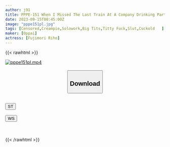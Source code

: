 ```yaml
---
author: j91
title: PPPE-151 When I Missed The Last Train At A Company Drinking Party, A Junior Girl With Big Breasts Whispered, "Would You Like To Stay At My House?" Riho Fujimori Had Sex Many Times After Losing The Temptation Of Her Loungewear
date: 2023-09-15T00:45:00Z
image: "pppe151pl.jpg"
tags: [Censored,Creampie,Solowork,Big Tits,Titty Fuck,Slut,Cuckold	 ]
maker: [Oppai]
actress: [Fujimori Riho]
---
```



{{< rawhtml >}}

<div class="video" data-videoid="16L9V47w23TejW4">
    <a href="javascript:;">
        <img src="https://my.j91.asia/posts/pppe151pl/pppe151pl.jpg" width="WIDTH" height="HEIGHT" alt="pppe151pl.mp4" loading="lazy">
    </a>
</div>

<script type="text/javascript" src="https://j91.asia/asset/on-demand-st.js"></script>

<br>
  <link rel="stylesheet" href="https://j91.asia/asset/bs5.css">
  
  <center>
  <button class="btn btn-primary" type="button" data-bs-toggle="collapse" data-bs-target=".multi-collapse" aria-expanded="false" aria-controls="multiCollapseExample1 multiCollapseExample2"><h2>Download</h2></button></center>
</p>
<div class="row">
  <div class="col">
    <div class="collapse multi-collapse" id="multiCollapseExample1">
      <div class="card card-body">
	      	      <br>
<div class="buttons">  
<a href="https://streamtape.to/v/16L9V47w23TejW4"><button class="btn-hover color-3"><i class="fa fa-download"></i> ST</button></a></div>
    </div>
  </div>
</div>
  <div class="col">
    <div class="collapse multi-collapse" id="multiCollapseExample2">
      <div class="card card-body">
	      <br>
<div class="buttons">
    <a href="https://wolfstream.tv/fhvu07duc96p"><button class="btn-hover color-9"><i class="fa fa-download"></i> WS</button></a></div>
<br><br>
      </div>
    </div>
  </div>
</div>

{{< /rawhtml >}}
